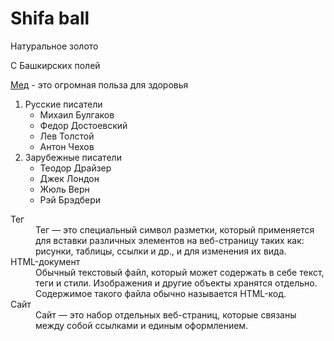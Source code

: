 <!DOCTYPE html>
<html>
  <head>
    <meta charset="utf-8">
    <title>Shifaball</title>
  </head>
  <body>
    <h1>Shifa ball</h1>
    <!-- Коменты -->
    <p>Натуральное золото</p>
    <p>С Башкирских полей</p>
    <p><a href="https://ru.wikipedia.org/wiki/%D0%9C%D1%91%D0%B4">Мед</a> - это огромная польза для здоровья<p>
    <ol>
  <li>Русские писатели
    <ul>
      <li>Михаил Булгаков</li>
      <li>Федор Достоевский</li>
      <li>Лев Толстой</li>
      <li>Антон Чехов</li>
    </ul>
  </li>
  <li>Зарубежные писатели
    <ul>
      <li>Теодор Драйзер</li>
      <li>Джек Лондон</li>
      <li>Жюль Верн</li>
      <li>Рэй Брэдбери</li>
    </ul>
  </li>
</ol>
  </body>
   <dl>
  <dt>Тег</dt>
    <dd>Тег — это специальный символ разметки, который применяется для вставки различных элементов на веб-страницу таких как: рисунки, таблицы, ссылки и др., и для изменения их вида.</dd>
  <dt>HTML-документ</dt>
    <dd>Обычный текстовый файл, который может содержать в себе текст, теги и стили. Изображения и другие объекты хранятся отдельно. Содержимое такого файла обычно называется HTML-код.</dd>
  <dt>Сайт</dt>
  <dd>Cайт — это набор отдельных веб-страниц, которые связаны между собой ссылками и единым оформлением.</dd>
</dl>
</html>
